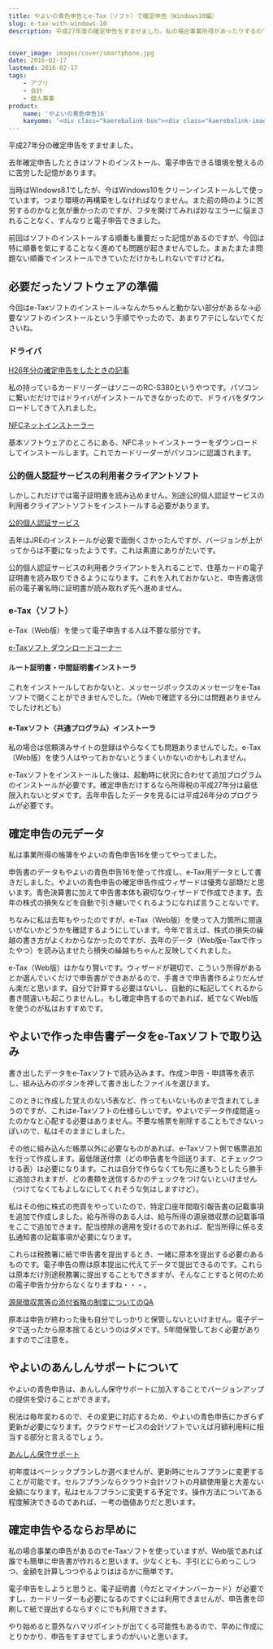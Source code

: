 ```yaml
---
title: やよいの青色申告とe-Tax（ソフト）で確定申告（Windows10編）
slug: e-tax-with-windows-10
description: 平成27年度の確定申告をすませました。私の場合事業所得があったりするので、e-Taxソフトを使って電子申告しましたが、Web版も用意されていて、申告の手引を見ながら作るよりははるかにやりやすいので、必要な方は早めにすませるのが吉です。


cover_image: images/cover/smartphone.jpg
date: 2016-02-17
lastmod: 2016-02-17
tags: 
    - アプリ
    - 会計
    - 個人事業
product:
    name: 'やよいの青色申告16'
    kaeyome: '<div class="kaerebalink-box"><div class="kaerebalink-image"><a href="http://www.amazon.co.jp/exec/obidos/ASIN/B016U2R6I0/illusionspace-22/ref=nosim/" target="_blank" rel="nofollow" ><img src="http://ecx.images-amazon.com/images/I/51qN94YNAcL._SL160_.jpg" style="border: none;" /></a></div><div class="kaerebalink-info"><div class="kaerebalink-name"><a href="http://www.amazon.co.jp/exec/obidos/ASIN/B016U2R6I0/illusionspace-22/ref=nosim/" target="_blank" rel="nofollow" >やよいの青色申告 16 通常版(新消費税対応版)</a><div class="kaerebalink-powered-date">posted with <a href="http://kaereba.com" rel="nofollow" target="_blank">カエレバ</a></div></div><div class="kaerebalink-detail"> 弥生 2015-11-19    </div><div class="kaerebalink-link1"><div class="shoplinkamazon"><a href="http://www.amazon.co.jp/gp/search?keywords=%82%E2%82%E6%82%A2%82%CC%90%C2%90F%90%5C%8D%9016&__mk_ja_JP=%83J%83%5E%83J%83i&tag=illusionspace-22" target="_blank" rel="nofollow" >Amazon</a></div><div class="shoplinkrakuten"><a href="http://hb.afl.rakuten.co.jp/hgc/0e95387f.f2aef20d.0e953880.25e412bd/?pc=http%3A%2F%2Fsearch.rakuten.co.jp%2Fsearch%2Fmall%2F%25E3%2582%2584%25E3%2582%2588%25E3%2581%2584%25E3%2581%25AE%25E9%259D%2592%25E8%2589%25B2%25E7%2594%25B3%25E5%2591%258A16%2F-%2Ff.1-p.1-s.1-sf.0-st.A-v.2%3Fx%3D0%26scid%3Daf_ich_link_urltxt%26m%3Dhttp%3A%2F%2Fm.rakuten.co.jp%2F" target="_blank" rel="nofollow" >楽天市場</a></div><div class="shoplinkyahoo"><a href="http://ck.jp.ap.valuecommerce.com/servlet/referral?sid=3085416&pid=882193779&vc_url=http%3A%2F%2Fsearch.shopping.yahoo.co.jp%2Fsearch%3Fp%3D%25E3%2582%2584%25E3%2582%2588%25E3%2581%2584%25E3%2581%25AE%25E9%259D%2592%25E8%2589%25B2%25E7%2594%25B3%25E5%2591%258A16" target="_blank" rel="nofollow" >Yahooショッピング<img src="http://ad.jp.ap.valuecommerce.com/servlet/gifbanner?sid=3085416&pid=882193779" height="1" width="1" border="0"></a></div></div></div><div class="booklink-footer" style="clear: left"></div></div>'
---
```


平成27年分の確定申告をすませました。

去年確定申告したときはソフトのインストール、電子申告できる環境を整えるのに苦労した記憶があります。

当時はWindows8.1でしたが、今はWindows10をクリーンインストールして使っています。つまり環境の再構築をしなければなりません。また前の時のように苦労するのかなと気が重かったのですが、フタを開けてみれば妙なエラーに悩まされることなく、すんなりと電子申告できました。

前回はソフトのインストールする順番も重要だった記憶があるのですが、今回は特に順番を気にすることなく進めても問題が起きませんでした。まぁたまたま問題ない順番でインストールできていただけかもしれないですけどね。


## 必要だったソフトウェアの準備


今回はe-Taxソフトのインストール→なんかちゃんと動かない部分があるな→必要なソフトのインストールという手順でやったので、あまりアテにしないでくださいね。


### ドライバ


<a href="https://wantit.gcreate.jp/iccard_reader/">H26年分の確定申告をしたときの記事</a>

私の持っているカードリーダーはソニーのRC-S380というやつです。パソコンに繋いだだけではドライバがインストールできなかったので、ドライバをダウンロードしてきて入れました。

<a href="http://www.sony.co.jp/Products/felica/consumer/download/index.html">NFCネットインストーラー</a>

基本ソフトウェアのところにある、NFCネットインストーラーをダウンロードしてインストールします。これでカードリーダーがパソコンに認識されます。


### 公的個人認証サービスの利用者クライアントソフト


しかしこれだけでは電子証明書を読み込めません。別途公的個人認証サービスの利用者クライアントソフトをインストールする必要があります。

<a href="http://www.jpki.go.jp/download/index.html">公的個人認証サービス</a>

去年はJREのインストールが必要で面倒くさかったんですが、バージョンが上がってからは不要になったようです。これは素直にありがたいです。

公的個人認証サービスの利用者クライアントを入れることで、住基カードの電子証明書を読み取りできるようになります。これを入れておかないと、申告書送信前の電子署名時に証明書が読み取れず先へ進めません。


### e-Tax（ソフト）


e-Tax（Web版）を使って電子申告する人は不要な部分です。

<a href="https://www.e-tax.nta.go.jp/download/index.htm">e-Taxソフト ダウンロードコーナー</a>


#### ルート証明書・中間証明書インストーラ


これをインストールしておかないと、メッセージボックスのメッセージをe-Taxソフトで開くことができませんでした。（Webで確認する分には問題ありませんでしたけれども）


#### e-Taxソフト（共通プログラム）インストーラ


私の場合は信頼済みサイトの登録はやらなくても問題ありませんでした。e-Tax（Web版）を使う人はやっておかないとうまくいかないのかもしれません。

e-Taxソフトをインストールした後は、起動時に状況に合わせて追加プログラムのインストールが必要です。確定申告だけするなら所得税の平成27年分は最低限入れないとダメです。去年申告したデータを見るには平成26年分のプログラムが必要です。


## 確定申告の元データ


私は事業所得の帳簿をやよいの青色申告16を使ってやってました。

申告書のデータもやよいの青色申告16を使って作成し、e-Tax用データとして書きだしました。やよいの青色申告の確定申告作成ウィザードは優秀な部類だと思います。青色決算書に加えて申告書本体も親切なウィザードで作成できます。去年の株式の損失などを自動で引き継いでくれるようになれば言うことないです。

ちなみに私は去年もやったのですが、e-Tax（Web版）を使って入力箇所に間違いがないかどうかを確認するようにしています。今年で言えば、株式の損失の繰越の書き方がよくわからなかったのですが、去年のデータ（Web版e-Taxで作ったやつ）を読み込ませたら損失の繰越もちゃんと反映してくれました。

e-Tax（Web版）はかなり賢いです。ウィザードが親切で、こういう所得があるとか選んでいくだけで申告書ができあがるので、手書きで申告書作るよりだんぜん楽だと思います。自分で計算する必要はないし、自動的に転記してくれるから書き間違いも起こりませんし。もし確定申告するのであれば、紙でなくWeb版を使うのが私はおすすめです。


## やよいで作った申告書データをe-Taxソフトで取り込み


書き出したデータをe-Taxソフトで読み込みます。作成＞申告・申請等を表示し、組み込みのボタンを押して書き出したファイルを選びます。

このときに作成した覚えのない5表など、作ってもいないものまで含まれてしまうのですが、これはe-Taxソフトの仕様らしいです。やよいでデータ作成間違ったのかなと心配する必要はありません。不要な帳票を削除することもできないっぽいので、私はそのままにしました。

その他に組み込んだ帳票以外に必要なものがあれば、e-Taxソフト側で帳票追加を行って作成します。最低限送付票（どの申告書を今回送ります、とチェックつける表）は必要になります。これは自分で作らなくても先に進もうとしたら勝手に追加されますが、どの書類を送信するかのチェックをつけないといけません（つけてなくてもよしなにしてくれそうな気はしますけど）。

私はその他に株式の売買をやっていたので、特定口座年間取引報告書の記載事項を追加で作成しました。給与所得のある人は、給与所得の源泉徴収票の記載事項をここで追加できます。配当控除の適用を受けるのであれば、配当所得に係る支払通知書の記載事項が必要になります。

これらは税務署に紙で申告書を提出するとき、一緒に原本を提出する必要のあるものです。電子申告の際は原本提出に代えてデータで提出できるのです。これらは原本だけ別途税務署に提出することもできますが、そんなことすると何のための電子申告か分からなくなりますね・・・。

<a href="http://www.e-tax.nta.go.jp/toiawase/qa/kakutei/tempu01.htm">源泉徴収票等の添付省略の制度についてのQA</a>

原本は申告が終わった後も自分でしっかりと保管しないといけません。電子データで送ったから原本捨てるというのはダメです。5年間保管しておく必要がありますのでご注意を。


## やよいのあんしんサポートについて


やよいの青色申告は、あんしん保守サポートに加入することでバージョンアップの提供を受けることができます。

税法は毎年変わるので、その変更に対応するため、やよいの青色申告にかぎらず更新が必要になります。クラウドサービスの会計ソフトでいえば月額利用料に相当する部分と言えるでしょう。

<a href="https://www.yayoi-kk.co.jp/yss/about/anshin/index.html">あんしん保守サポート</a>

初年度はベーシックプランしか選べませんが、更新時にセルフプランに変更することが可能です。セルフプランならクラウド会計ソフトの月額使用量と大差ない金額になります。私はセルフプランに変更する予定です。操作方法についてある程度解決できるのであれば、一考の価値ありだと思います。


## 確定申告やるならお早めに


私の場合事業の申告があるのでe-Taxソフトを使っていますが、Web版であれば誰でも簡単に申告書が作れると思います。少なくとも、手引とにらめっこしつつ、金額を計算しつつやるよりははるかに簡単です。

電子申告をしようと思うと、電子証明書（今だとマイナンバーカード）が必要ですし、カードリーダーも必要になるのですぐには利用できませんが、申告書を印刷して紙で提出するならすぐにでも利用できます。

やり始めると意外なハマリポイントが出てくる可能性もあるので、早めに作成にとりかかり、申告をすませてしまうのがいいと思います。


  
